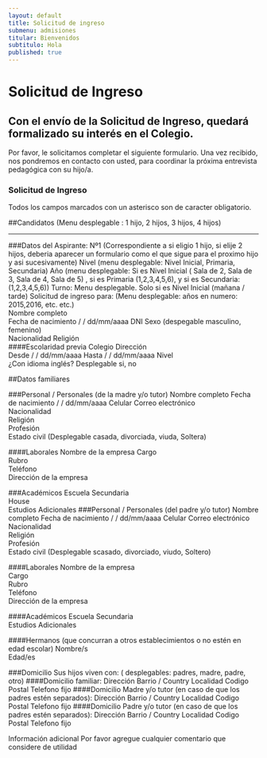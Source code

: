 ```yaml
---
layout: default
title: Solicitud de ingreso
submenu: admisiones
titular: Bienvenidos
subtitulo: Hola
published: true
---
```


# Solicitud de Ingreso

## Con el envío de la Solicitud de Ingreso, quedará formalizado su interés en el Colegio.  

Por favor, le solicitamos completar el siguiente formulario. Una vez recibido, nos pondremos en contacto con usted, para coordinar la próxima entrevista pedagógica con su hijo/a. 


### Solicitud de Ingreso
Todos los campos marcados con un asterisco son de caracter obligatorio.

##Candidatos (Menu desplegable : 1 hijo, 2 hijos, 3 hijos, 4 hijos)

---

###Datos del Aspirante: Nº1 (Correspondiente a si eligio 1 hijo, si elije 2 hijos, deberia aparecer un formulario como el que sigue para el proximo hijo y asi sucesivamente)
Nivel (menu desplegable: Nivel Inicial, Primaria, Secundaria)
Año	(menu desplegable: Si es Nivel Inicial ( Sala de 2, Sala de 3, Sala de 4, Sala de 5) , si es Primaria (1,2,3,4,5,6), y si es Secundaria: (1,2,3,4,5,6))
Turno: Menu desplegable. Solo si es Nivel Inicial (mañana / tarde)
Solicitud de ingreso para: (Menu desplegable: años en numero: 2015,2016, etc. etc.)  
Nombre completo	 
Fecha de nacimiento	 /   /   dd/mm/aaaa 
DNI
Sexo (despegable masculino, femenino)	
Nacionalidad
Religión	
####Escolaridad previa
Colegio	
Dirección	
Desde	 /   /   dd/mm/aaaa
Hasta	 /   /   dd/mm/aaaa
Nivel	
¿Con idioma inglés?	Desplegable si, no

##Datos familiares

###Personal / Personales (de la madre y/o tutor)
Nombre completo	
Fecha de nacimiento	 /   /   dd/mm/aaaa
Celular	
Correo electrónico	
Nacionalidad	
Religión	
Profesión	
Estado civil (Desplegable casada, divorciada, viuda, Soltera)

####Laborales
Nombre de la empresa
Cargo	
Rubro	
Teléfono	
Dirección de la empresa	

###Académicos
Escuela Secundaria	  
House	
Estudios Adicionales
###Personal / Personales (del padre y/o tutor)
Nombre completo	
Fecha de nacimiento	 /   /   dd/mm/aaaa
Celular	
Correo electrónico	
Nacionalidad	
Religión	
Profesión	
Estado civil (Desplegable scasado, divorciado, viudo, Soltero)

####Laborales
Nombre de la empresa	
Cargo	
Rubro	
Teléfono	
Dirección de la empresa	

####Académicos
Escuela Secundaria	  
Estudios Adicionales	

####Hermanos (que concurran a otros establecimientos o no estén en edad escolar)
Nombre/s  
Edad/es

###Domicilio 
Sus hijos viven con: ( desplegables: padres, madre, padre, otro)
####Domicilio familiar: 
Dirección
Barrio / Country
Localidad
Codigo Postal
Telefono fijo
####Domicilio Madre y/o tutor (en caso de que los padres estén separados): 
Dirección
Barrio / Country
Localidad
Codigo Postal
Telefono fijo
####Domicilio Padre y/o tutor (en caso de que los padres estén separados): 
Dirección
Barrio / Country
Localidad
Codigo Postal
Telefono fijo

Información adicional
Por favor agregue cualquier comentario que considere de utilidad